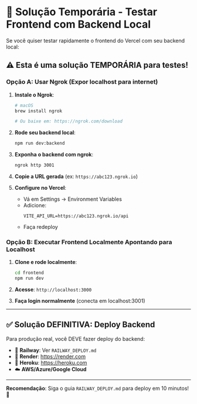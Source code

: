 # 🔧 Solução Temporária - Testar Frontend com Backend Local

Se você quiser testar rapidamente o frontend do Vercel com seu backend local:

## ⚠️ Esta é uma solução TEMPORÁRIA para testes!

### Opção A: Usar Ngrok (Expor localhost para internet)

1. **Instale o Ngrok**:
   ```bash
   # macOS
   brew install ngrok

   # Ou baixe em: https://ngrok.com/download
   ```

2. **Rode seu backend local**:
   ```bash
   npm run dev:backend
   ```

3. **Exponha o backend com ngrok**:
   ```bash
   ngrok http 3001
   ```

4. **Copie a URL gerada** (ex: `https://abc123.ngrok.io`)

5. **Configure no Vercel**:
   - Vá em Settings → Environment Variables
   - Adicione:
     ```
     VITE_API_URL=https://abc123.ngrok.io/api
     ```
   - Faça redeploy

### Opção B: Executar Frontend Localmente Apontando para Localhost

1. **Clone e rode localmente**:
   ```bash
   cd frontend
   npm run dev
   ```

2. **Acesse**: `http://localhost:3000`

3. **Faça login normalmente** (conecta em localhost:3001)

---

## ✅ Solução DEFINITIVA: Deploy Backend

Para produção real, você DEVE fazer deploy do backend:

- 🚂 **Railway**: Ver `RAILWAY_DEPLOY.md`
- 🎨 **Render**: https://render.com
- 🔷 **Heroku**: https://heroku.com
- ☁️ **AWS/Azure/Google Cloud**

---

**Recomendação**: Siga o guia `RAILWAY_DEPLOY.md` para deploy em 10 minutos! 🚀

